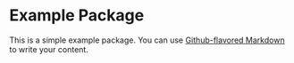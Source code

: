 ﻿# Example Package

This is a simple example package. You can use
[Github-flavored Markdown](https://guides.github.com/features/mastering-markdown/)
to write your content.
